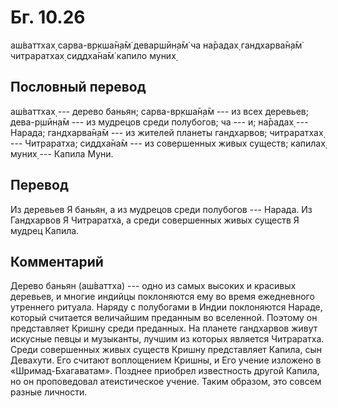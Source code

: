 # Бг. 10.26

аш́ваттхах̣ сарва-вр̣кша̄н̣а̄м̇ деваршӣн̣а̄м̇ ча на̄радах̣ гандхарва̄н̣а̄м̇ читраратхах̣
сиддха̄на̄м̇ капило муних̣

## Пословный перевод

аш́ваттхах̣ --- дерево баньян; сарва-вр̣кша̄н̣а̄м --- из всех деревьев;
дева-р̣шӣн̣а̄м --- из мудрецов среди полубогов; ча --- и; на̄радах̣ ---
Нарада; гандхарва̄н̣а̄м --- из жителей планеты гандхарвов; читраратхах̣ ---
Читраратха; сиддха̄на̄м --- из совершенных живых существ; капилах̣ муних̣
--- Капила Муни.

## Перевод

Из деревьев Я баньян, а из мудрецов среди полубогов --- Нарада. Из
Гандхарвов Я Читраратха, а среди совершенных живых существ Я мудрец
Капила.

## Комментарий

Дерево баньян (аш́ваттха) --- одно из самых высоких и красивых деревьев,
и многие индийцы поклоняются ему во время ежедневного утреннего ритуала.
Наряду с полубогами в Индии поклоняются Нараде, который считается
величайшим преданным во вселенной. Поэтому он представляет Кришну среди
преданных. На планете гандхарвов живут искусные певцы и музыканты,
лучшим из которых является Читраратха. Среди совершенных живых существ
Кришну представляет Капила, сын Девахути. Его считают воплощением
Кришны, и Его учение изложено в «Шримад-Бхагаватам». Позднее приобрел
известность другой Капила, но он проповедовал атеистическое учение.
Таким образом, это совсем разные личности.
